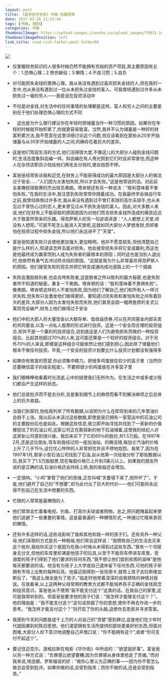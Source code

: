 ```yaml
---
layout: post
title: 《富爸爸穷爸爸》书摘-克服困难　
date: 2017-03-28 11:23:44
tags: [书摘, 理财]
categories: 书摘
thumbnailImage: https://upload-images.jianshu.io/upload_images/79431-1cc1c5a5c6f65609.jpg?imageMogr2/auto-orient/strip%7CimageView2/2/w/1000/format/webp
thumbnailImagePosition: left
link_title: read-rich-father-pool-father09
---
```

<!-- toc -->
<!-- more -->
![](https://upload-images.jianshu.io/upload_images/79431-1cc1c5a5c6f65609.jpg?imageMogr2/auto-orient/strip%7CimageView2/2/w/1000/format/webp)

- 仅掌握财务知识的人很多时候仍然不能拥有充裕的资产项目,其主要原因有五个：1.恐惧心理；2.愤世嫉俗；3.懒惰；4.不良习惯；5.自负

- 对可能损失金钱的畏惧心理。我从来没有遇到过喜欢损失金钱的人,但在我的一生中,也从来没有遇到过一位从未损失过金钱的富人。可我曾经遇到过许多从未损失过一毫的穷人——我是说在投资活动中


- 不仅是对金钱,对生活中的任何事情的处理都是这样。富人和穷人之间的主要差别在于他们处理恐惧心理的方式不同

- 　这也是为什么银行建议你在年轻时把储蓄当作一种习惯的原因。如果你在年轻的时候就开始积累了,你就更容易致富。当然,我并不认为储蓄是一种好的财富积累方法,我不愿意在这里详细讨论这个问题,但应该看到在那些从20岁开始储蓄与从30岁开始储蓄的人之间,的确存在着巨大的差异。

- 这是他们驾驭生活的方式,他们活得很大度,不像这儿的大部分人碰到金钱问题时,生活态度象斜齿编一样。斜齿编在有人用光照到它们时会非常害怕,而这种人在杂货店职员少找给他们两毛五分钱时,便会抱怨不停。

- 富爸爸经常告诉我和迈克,在财务上不能获得成功的最大原因是大部分人的做法过于安全……“人们因为太害怕失败,所以才会失败。”这是他常说的话。对此前全美橄榄球联赛的杰出球员弗朗。塔肯顿还有另一种说法：“胜利意味着不害怕失败。”在我的生活中,我注意到失败常常伴随着成功。在我最终学会骑自行车之前,我曾经跌倒过许多次,我从来没有遇到过不曾打丢球的高尔夫球手,也从未见过不曾伤心过的恋人,更未曾见过从不损失金钱的富人。因此,对大多数人来说,他们在财务上不能获胜的原因是因为对他们而言损失金钱所造成的痛苦远远大于致富所带来的乐趣。得克萨斯人的另一句谚语讲道：“人人都想上天堂,却没有人想死。”可是不死怎么能进入天堂呢,这就如同大部分人梦想发财,但却害怕在投资过程中损失金钱,所以他们永远进不了“天堂”。 

- 富爸爸知道失败只会使他更加强大,更加精明。他并不愿意损失,但他清楚自己是什么样的人,知道该怎样去面对损失。他会接受损失并将它变成赢利,而这也是他最终成为赢家而别人成为失败者的最根本的原因；同时这也是当别人退出时,他依然有勇气去冲过终点线的原因。“这就是我为什么非常喜欢得克萨斯人的原因。他们接受失败的现实并把它转变成通向成功道路上的一个个插曲

- 失败会激励胜利者,也会去垮失败者,这是胜者之所以胜利的最大秘密,也是失败者所不知道的秘密。重复一下弗朗。塔肯顿的话：“胜利意味着不畏惧失败”。像弗朗。塔肯顿这样的人不害怕失败,因为他们了解自己,他们和所有人一样讨厌失败,但失败只会激发他们做得更好。要知道讨厌失败和害怕失败之间有着巨大的差异,大部分人因为太害怕失败而失败,他们甚至会因一幢两套房的复式公寓而完全破产,财务上他们做得过于安全

- 他们中的大部人将大量现金以大额存单、低收益债券,可以在共同基金内部买卖的共同基金,以及一点私人股票的形式进行投资。这是一个安全而合理的投资组合,却并不是一个赢利的投资组合,说到底这是人们为避免损失而做的一种投资组合。比起其他超过70％的人来,这可能还算是一个较好的投资组合。对于另外70％的人来说,即便是这种组合可能依然让他们感到担心,因此除了储蓄他们根本不做任何投资。毕竟,一个安全的投资计划要比什么投资计划都没有强得多

- 如果你有致富的愿望,你必须集中精力。把很多鸡蛋放在较少的篮子里（当然你还要确信篮子的结实程度）。不要把很少的鸡蛋放在许多篮子里

- 我们眼睁睁地看着时光流逝,心中的结使我们无所作为。在生活之中或多或少我们都会产生这样的状态。

- 他们总是批评而不是去分析,总是看到细节上的麻烦而看不到解决麻烦之后总体上的巨大收益。

- 当我们到家时,他给我列举了所有数据,以说明为什么在即将到来的几年里油价会趋于上涨。我以前从未读过这些数据,即使是我已拥有一家营运中的石油公司的主要股份后也是如此。根据这些信息,我立即开始寻找并找到了一家新的价值被低估了的石油公司,这家公司正在勘探新的地下石油储备,这使我的经纪人对这家新公司感到很兴奋。我后来买下了它的65％的股份,共1.5万股。在1997年2月,还是这位朋友,驾车和我经过同一座加油站。的确没错,每加仑汽油的价格上升了几乎15％,这位忧心忡忡的人非常担忧并且不停地抱怨。我笑了,因为在1997年1月,那家小型石油公司找到了石油,自从他第一次给我分析了那些数据以后,我买下了1.5万股股票,现在每股价格已上升到3美元以上。如果我的朋友所说的是正确的话,石油价格还会持续上扬,我的收益还会增加。

- 一定很响。“小鸡”掌管了他们的思维,正在叫喊“天要塌下来了,厕所坏了”。于是,他们避开了自己的“不想要”,却为此付出了巨大的代价——他们可能将永远得不到自己在生活中想要的东西。

- 忙碌的人常常是最懒惰的人

- 他们常常会忙着看电视、钓鱼、打高尔夫球或者购物。总之,把问题掩盖起来使他们逃避了一些重要的事情。这是最普遍的一种懒惰形式,一种通过忙碌来表现的懒惰。

- 还有许多这样的话,这些话影响了我和其他和我一样的孩子们。还有另外一种父母,他们采取的方式是另一种极端,他们常会这样说：“我牺牲自己的生活去买来这个给你,我给你买这个是因为在我小时候从未得到过这些东西。”我有一个邻居身无分文,但他的车库里却满是他孩子的玩具,以至于不能将车停进车库里。受溺爱的孩子们得到了他们要求的任何东西,“我不想让他们尝到贫困的滋味”是他每天都要说的话。他没有为孩子上大学或自己退休留下任何东西,可他的孩子却拥有市场上出售的每种玩具。他最近刚得到一张信用卡,就带上孩子去拉斯维加斯玩了。“我这么做全是为了孩子。”临走时他带着深深的自我牺牲的神情对我说。在我看来,以上这两种父母常用的教育方式都不能培养孩子正确的金钱观念和投资意识。富爸爸从不使用“我不能支付这个”这类的话。在我自己的家里,这可是我常听到的。但富爸爸要求他的孩子们说：“我怎样才能够支付这个？”。他的理由是：“我不能支付这个”这句话禁锢了你的思想,使你不再去作进一步的思考。“我怎样才能支付这个？”则开启了你的头脑,迫使你去思索并寻求答案。

- 我感到今天的问题是成千上万的人对自己的“贪婪”感到罪过,这是他们在少年时代就因袭到的陈旧思想。他们渴望拥有生活所提供的那些更美好的东西,但面对困难,大部分人却下意识地调整自己并借口说：“你不能拥有这个”,或者“你可支付不起这个”。

- 要记住迈克尔。道格拉斯在电影《华尔街》中所说的：“欲望是好事”。富爸爸以另一种方式说：“负罪感比欲望要糟,因为负罪感从身体里抢走了灵魂。”而对我来说,埃连娜。罗斯福说的好：“做你心里认为正确的事——因为你不管怎么做总会受到批评。如果你做的话,会受到指责；而你不做的话,还是会受到指责。”
